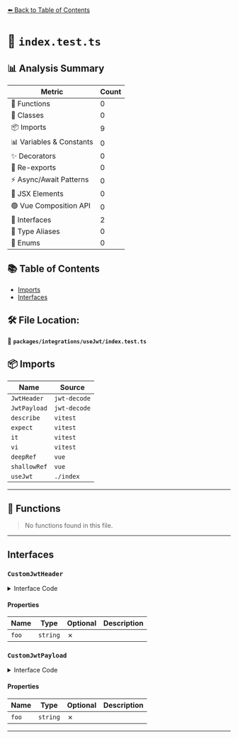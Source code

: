 [⬅️ Back to Table of Contents](../../../index.md)

# 📄 `index.test.ts`

## 📊 Analysis Summary

| Metric | Count |
|--------|-------|
| 🔧 Functions | 0 |
| 🧱 Classes | 0 |
| 📦 Imports | 9 |
| 📊 Variables & Constants | 0 |
| ✨ Decorators | 0 |
| 🔄 Re-exports | 0 |
| ⚡ Async/Await Patterns | 0 |
| 💠 JSX Elements | 0 |
| 🟢 Vue Composition API | 0 |
| 📐 Interfaces | 2 |
| 📑 Type Aliases | 0 |
| 🎯 Enums | 0 |

## 📚 Table of Contents

- [Imports](#imports)
- [Interfaces](#interfaces)

## 🛠️ File Location:
📂 **`packages/integrations/useJwt/index.test.ts`**

## 📦 Imports

| Name | Source |
|------|--------|
| `JwtHeader` | `jwt-decode` |
| `JwtPayload` | `jwt-decode` |
| `describe` | `vitest` |
| `expect` | `vitest` |
| `it` | `vitest` |
| `vi` | `vitest` |
| `deepRef` | `vue` |
| `shallowRef` | `vue` |
| `useJwt` | `./index` |


---

## 🔧 Functions

> No functions found in this file.


---

## Interfaces

### `CustomJwtHeader`

<details><summary>Interface Code</summary>

```ts
interface CustomJwtHeader extends JwtHeader {
  foo: string
}
```
</details>

#### Properties

| Name | Type | Optional | Description |
|------|------|----------|-------------|
| `foo` | `string` | ✗ |  |

### `CustomJwtPayload`

<details><summary>Interface Code</summary>

```ts
interface CustomJwtPayload extends JwtPayload {
  foo: string
}
```
</details>

#### Properties

| Name | Type | Optional | Description |
|------|------|----------|-------------|
| `foo` | `string` | ✗ |  |


---